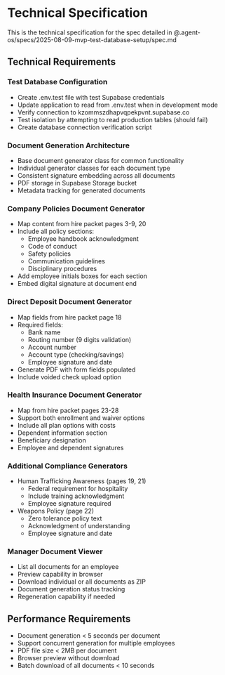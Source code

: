 # Technical Specification

This is the technical specification for the spec detailed in @.agent-os/specs/2025-08-09-mvp-test-database-setup/spec.md

## Technical Requirements

### Test Database Configuration
- Create .env.test file with test Supabase credentials
- Update application to read from .env.test when in development mode
- Verify connection to kzommszdhapvqpekpvnt.supabase.co
- Test isolation by attempting to read production tables (should fail)
- Create database connection verification script

### Document Generation Architecture
- Base document generator class for common functionality
- Individual generator classes for each document type
- Consistent signature embedding across all documents
- PDF storage in Supabase Storage bucket
- Metadata tracking for generated documents

### Company Policies Document Generator
- Map content from hire packet pages 3-9, 20
- Include all policy sections:
  - Employee handbook acknowledgment
  - Code of conduct
  - Safety policies
  - Communication guidelines
  - Disciplinary procedures
- Add employee initials boxes for each section
- Embed digital signature at document end

### Direct Deposit Document Generator
- Map fields from hire packet page 18
- Required fields:
  - Bank name
  - Routing number (9 digits validation)
  - Account number
  - Account type (checking/savings)
  - Employee signature and date
- Generate PDF with form fields populated
- Include voided check upload option

### Health Insurance Document Generator
- Map from hire packet pages 23-28
- Support both enrollment and waiver options
- Include all plan options with costs
- Dependent information section
- Beneficiary designation
- Employee and dependent signatures

### Additional Compliance Generators
- Human Trafficking Awareness (pages 19, 21)
  - Federal requirement for hospitality
  - Include training acknowledgment
  - Employee signature required
- Weapons Policy (page 22)
  - Zero tolerance policy text
  - Acknowledgment of understanding
  - Employee signature and date

### Manager Document Viewer
- List all documents for an employee
- Preview capability in browser
- Download individual or all documents as ZIP
- Document generation status tracking
- Regeneration capability if needed

## Performance Requirements
- Document generation < 5 seconds per document
- Support concurrent generation for multiple employees
- PDF file size < 2MB per document
- Browser preview without download
- Batch download of all documents < 10 seconds